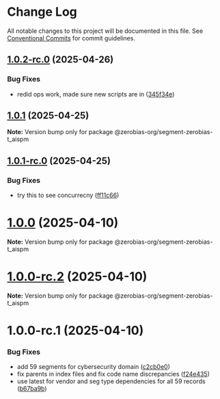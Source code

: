 # Change Log

All notable changes to this project will be documented in this file.
See [Conventional Commits](https://conventionalcommits.org) for commit guidelines.

## [1.0.2-rc.0](https://github.com/zerobias-org/segment/compare/@zerobias-org/segment-zerobias-t_aispm@1.0.1...@zerobias-org/segment-zerobias-t_aispm@1.0.2-rc.0) (2025-04-26)


### Bug Fixes

* redid ops work, made sure new scripts are in ([345f34e](https://github.com/zerobias-org/segment/commit/345f34ec926029dc141943b3e321676adb4a2888))





## [1.0.1](https://github.com/zerobias-org/segment/compare/@zerobias-org/segment-zerobias-t_aispm@1.0.1-rc.0...@zerobias-org/segment-zerobias-t_aispm@1.0.1) (2025-04-25)

**Note:** Version bump only for package @zerobias-org/segment-zerobias-t_aispm





## [1.0.1-rc.0](https://github.com/zerobias-org/segment/compare/@zerobias-org/segment-zerobias-t_aispm@1.0.0...@zerobias-org/segment-zerobias-t_aispm@1.0.1-rc.0) (2025-04-25)


### Bug Fixes

* try this to see concurrecny ([ff11c66](https://github.com/zerobias-org/segment/commit/ff11c66d67cb9f185098fd640d4139178d29ae22))





# [1.0.0](https://github.com/zerobias-org/segment/compare/@zerobias-org/segment-zerobias-t_aispm@1.0.0-rc.2...@zerobias-org/segment-zerobias-t_aispm@1.0.0) (2025-04-10)

**Note:** Version bump only for package @zerobias-org/segment-zerobias-t_aispm





# [1.0.0-rc.2](https://github.com/zerobias-org/segment/compare/@zerobias-org/segment-zerobias-t_aispm@1.0.0-rc.1...@zerobias-org/segment-zerobias-t_aispm@1.0.0-rc.2) (2025-04-10)

**Note:** Version bump only for package @zerobias-org/segment-zerobias-t_aispm





# 1.0.0-rc.1 (2025-04-10)


### Bug Fixes

* add 59 segments for cybersecurity domain ([c2cb0e0](https://github.com/zerobias-org/segment/commit/c2cb0e0c1f1eabb51d7f5a6ae6db98c1516fcdbe))
* fix parents in index files and fix code name discrepancies ([f24e435](https://github.com/zerobias-org/segment/commit/f24e4352453caaa05074cc6bb66ee8ed21a4f11d))
* use latest for vendor and seg type dependencies for all 59 records ([b67ba9b](https://github.com/zerobias-org/segment/commit/b67ba9bed7a90fad3b084161ebc603b5b35214b8))
